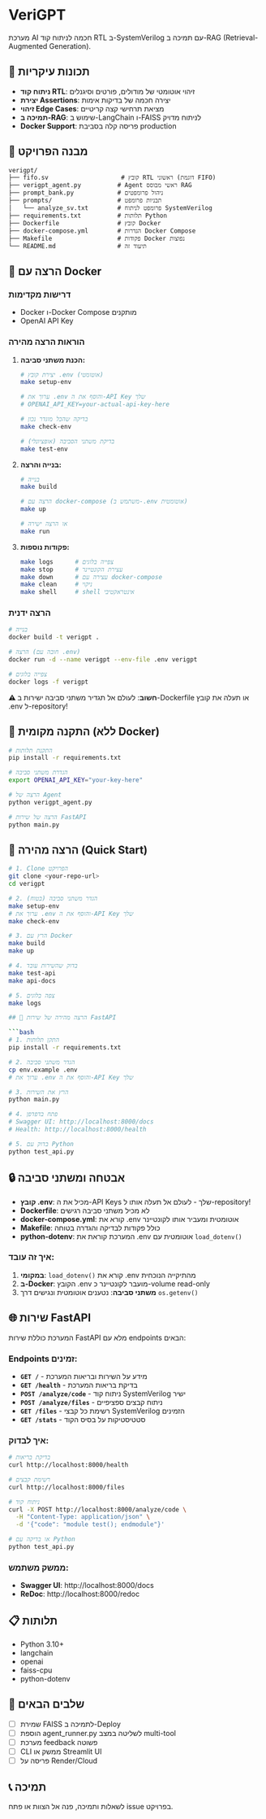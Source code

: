 # VeriGPT

מערכת AI חכמה לניתוח קוד RTL ב-SystemVerilog עם תמיכה ב-RAG (Retrieval-Augmented Generation).

## 🚀 תכונות עיקריות

- **ניתוח קוד RTL**: זיהוי אוטומטי של מודולים, פורטים וסיגנלים
- **יצירת Assertions**: יצירה חכמה של בדיקות אימות
- **זיהוי Edge Cases**: מציאת תרחישי קצה קריטיים
- **תמיכה ב-RAG**: שימוש ב-LangChain ו-FAISS לניתוח מדויק
- **Docker Support**: פריסה קלה בסביבת production

## 📁 מבנה הפרויקט

```
verigpt/
├── fifo.sv                    # קובץ RTL ראשוני (דוגמת FIFO)
├── verigpt_agent.py          # Agent ראשי מבוסס RAG
├── prompt_bank.py            # ניהול פרומפטים
├── prompts/                  # תבניות פרומפט
│   └── analyze_sv.txt        # פרומפט לניתוח SystemVerilog
├── requirements.txt          # תלותות Python
├── Dockerfile                # קובץ Docker
├── docker-compose.yml        # הגדרות Docker Compose
├── Makefile                  # פקודות Docker נפוצות
└── README.md                 # תיעוד זה
```

## 🐳 הרצה עם Docker

### דרישות מקדימות
- Docker ו-Docker Compose מותקנים
- OpenAI API Key

### הוראות הרצה מהירה

1. **הכנת משתני סביבה:**
   ```bash
   # יצירת קובץ .env (אוטומטי)
   make setup-env
   
   # ערוך את .env והוסף את ה-API Key שלך
   # OPENAI_API_KEY=your-actual-api-key-here
   
   # בדיקה שהכל מוגדר נכון
   make check-env
   
   # בדיקת משתני הסביבה (אופציונלי)
   make test-env
   ```

2. **בנייה והרצה:**
   ```bash
   # בנייה
   make build
   
   # הרצה עם docker-compose (משתמש ב-.env אוטומטית)
   make up
   
   # או הרצה ישירה
   make run
   ```

3. **פקודות נוספות:**
   ```bash
   make logs      # צפייה בלוגים
   make stop      # עצירת הקונטיינר
   make down      # עצירה עם docker-compose
   make clean     # ניקוי
   make shell     # shell אינטראקטיבי
   ```

### הרצה ידנית

```bash
# בנייה
docker build -t verigpt .

# הרצה (חובה עם .env)
docker run -d --name verigpt --env-file .env verigpt

# צפייה בלוגים
docker logs -f verigpt
```

**⚠️  חשוב**: לעולם אל תגדיר משתני סביבה ישירות ב-Dockerfile או תעלה את קובץ .env ל-repository!

## 🔧 התקנה מקומית (ללא Docker)

```bash
# התקנת תלותות
pip install -r requirements.txt

# הגדרת משתני סביבה
export OPENAI_API_KEY="your-key-here"

# הרצה של Agent
python verigpt_agent.py

# הרצה של שירות FastAPI
python main.py
```

## 🚀 הרצה מהירה (Quick Start)

```bash
# 1. Clone הפרויקט
git clone <your-repo-url>
cd verigpt

# 2. הגדר משתני סביבה (בטוח)
make setup-env
# ערוך את .env והוסף את ה-API Key שלך
make check-env

# 3. הרץ עם Docker
make build
make up

# 4. בדוק שהשירות עובד
make test-api
make api-docs

# 5. צפה בלוגים
make logs

## 🚀 הרצה מהירה של שירות FastAPI

```bash
# 1. התקן תלותות
pip install -r requirements.txt

# 2. הגדר משתני סביבה
cp env.example .env
# ערוך את .env והוסף את ה-API Key שלך

# 3. הרץ את השירות
python main.py

# 4. פתח בדפדפן
# Swagger UI: http://localhost:8000/docs
# Health: http://localhost:8000/health

# 5. בדוק עם Python
python test_api.py
```

## 🔒 אבטחה ומשתני סביבה

- **קובץ .env**: מכיל את ה-API Keys שלך - לעולם אל תעלה אותו ל-repository!
- **Dockerfile**: לא מכיל משתני סביבה רגישים
- **docker-compose.yml**: קורא את .env אוטומטית ומעביר אותו לקונטיינר
- **Makefile**: כולל פקודות לבדיקה והגדרה בטוחה
- **python-dotenv**: המערכת קוראת את .env אוטומטית עם `load_dotenv()`

### איך זה עובד:
1. **במקומי**: `load_dotenv()` קורא את .env מהתיקייה הנוכחית
2. **ב-Docker**: הקובץ .env מועבר לקונטיינר כ-volume read-only
3. **משתני סביבה**: נטענים אוטומטית ונגישים דרך `os.getenv()`

## 🌐 שירות FastAPI

המערכת כוללת שירות FastAPI מלא עם endpoints הבאים:

### **Endpoints זמינים:**
- **`GET /`** - מידע על השירות ובריאות המערכת
- **`GET /health`** - בדיקת בריאות המערכת
- **`POST /analyze/code`** - ניתוח קוד SystemVerilog ישיר
- **`POST /analyze/files`** - ניתוח קבצים ספציפיים
- **`GET /files`** - רשימת כל קבצי SystemVerilog הזמינים
- **`GET /stats`** - סטטיסטיקות על בסיס הקוד

### **איך לבדוק:**
```bash
# בדיקת בריאות
curl http://localhost:8000/health

# רשימת קבצים
curl http://localhost:8000/files

# ניתוח קוד
curl -X POST http://localhost:8000/analyze/code \
  -H "Content-Type: application/json" \
  -d '{"code": "module test(); endmodule"}'

# או בדיקה עם Python
python test_api.py
```

### **ממשק משתמש:**
- **Swagger UI**: http://localhost:8000/docs
- **ReDoc**: http://localhost:8000/redoc

## 📋 תלותות

- Python 3.10+
- langchain
- openai
- faiss-cpu
- python-dotenv

## 🚀 שלבים הבאים

- [ ] שמירת FAISS לתמיכה ב-Deploy
- [ ] הוספת agent_runner.py לשליטה במצב multi-tool
- [ ] מערכת feedback פשוטה
- [ ] CLI ממשק או Streamlit UI
- [ ] פריסה על Render/Cloud

## 📞 תמיכה

לשאלות ותמיכה, פנה אל הצוות או פתח issue בפרויקט.
